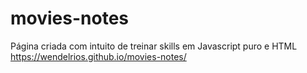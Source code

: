 # movies-notes
Página criada com intuito de treinar skills em Javascript puro e HTML<br/>
https://wendelrios.github.io/movies-notes/
